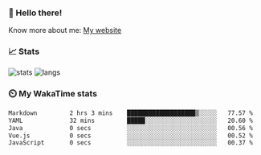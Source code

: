 ### 👋 Hello there!

Know more about me: [My website](https://onlyra1n.top)


### 📈 Stats

![stats](https://github-readme-stats.vercel.app/api?username=Fiz-Victor&theme=dracula&show_icons=true)
![langs](https://github-readme-stats.vercel.app/api/top-langs/?username=Fiz-Victor&theme=dracula&layout=compact)

### ⏲️ My WakaTime stats

<!--START_SECTION:waka-->

```txt
Markdown         2 hrs 3 mins    ███████████████████▒░░░░░   77.57 %
YAML             32 mins         █████░░░░░░░░░░░░░░░░░░░░   20.60 %
Java             0 secs          ░░░░░░░░░░░░░░░░░░░░░░░░░   00.56 %
Vue.js           0 secs          ░░░░░░░░░░░░░░░░░░░░░░░░░   00.52 %
JavaScript       0 secs          ░░░░░░░░░░░░░░░░░░░░░░░░░   00.37 %
```

<!--END_SECTION:waka-->
